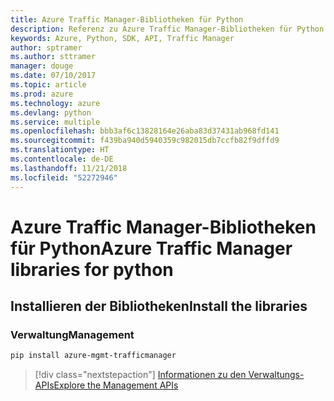 ```yaml
---
title: Azure Traffic Manager-Bibliotheken für Python
description: Referenz zu Azure Traffic Manager-Bibliotheken für Python
keywords: Azure, Python, SDK, API, Traffic Manager
author: sptramer
ms.author: sttramer
manager: douge
ms.date: 07/10/2017
ms.topic: article
ms.prod: azure
ms.technology: azure
ms.devlang: python
ms.service: multiple
ms.openlocfilehash: bbb3af6c13828164e26aba83d37431ab968fd141
ms.sourcegitcommit: f439ba940d5940359c982015db7ccfb82f9dffd9
ms.translationtype: HT
ms.contentlocale: de-DE
ms.lasthandoff: 11/21/2018
ms.locfileid: "52272946"
---
```

# <a name="azure-traffic-manager-libraries-for-python"></a><span data-ttu-id="0c95d-104">Azure Traffic Manager-Bibliotheken für Python</span><span class="sxs-lookup"><span data-stu-id="0c95d-104">Azure Traffic Manager libraries for python</span></span>

## <a name="install-the-libraries"></a><span data-ttu-id="0c95d-105">Installieren der Bibliotheken</span><span class="sxs-lookup"><span data-stu-id="0c95d-105">Install the libraries</span></span>


### <a name="management"></a><span data-ttu-id="0c95d-106">Verwaltung</span><span class="sxs-lookup"><span data-stu-id="0c95d-106">Management</span></span>

```bash
pip install azure-mgmt-trafficmanager
```
> [!div class="nextstepaction"]
> [<span data-ttu-id="0c95d-107">Informationen zu den Verwaltungs-APIs</span><span class="sxs-lookup"><span data-stu-id="0c95d-107">Explore the Management APIs</span></span>](/python/api/overview/azure/trafficmanager/management)